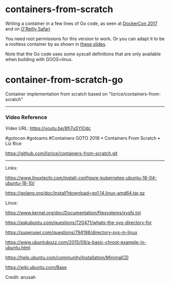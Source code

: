# containers-from-scratch
Writing a container in a few lines of Go code, as seen at [DockerCon 2017](https://www.youtube.com/watch?v=MHv6cWjvQjM&t=1316s) and on [O'Reilly Safari](https://www.safaribooksonline.com/library/view/how-to-containerize/9781491982310/)

You need root permissions for this version to work. Or you can adapt it to be a rootless container by as shown in [these slides](https://speakerdeck.com/lizrice/rootless-containers-from-scratch). 

Note that the Go code uses some syscall definitions that are only available when building with GOOS=linux.


# container-from-scratch-go
Container implementation from scratch based on "lizrice/containers-from-scratch"

---

### Video Reference ##
Video URL: https://youtu.be/8fi7uSYlOdc

#gotocon #gotoams #Containers
GOTO 2018 • Containers From Scratch • Liz Rice

https://github.com/lizrice/containers-from-scratch.git


---


Links:

https://www.linuxtechi.com/install-configure-kubernetes-ubuntu-18-04-ubuntu-18-10/

https://golang.org/doc/install?download=go1.14.linux-amd64.tar.gz



Linux:

https://www.kernel.org/doc/Documentation/filesystems/sysfs.txt

https://askubuntu.com/questions/720471/whats-the-sys-directory-for

https://superuser.com/questions/794198/directory-sys-in-linux

https://www.ubuntubuzz.com/2015/09/a-basic-chroot-example-in-ubuntu.html




https://help.ubuntu.com/community/Installation/MinimalCD

https://wiki.ubuntu.com/Base

Credit: anusah

